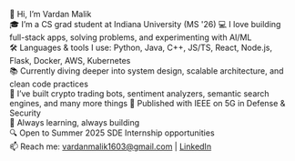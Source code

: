 👋 Hi, I’m Vardan Malik  
🎓 I’m a CS grad student at Indiana University (MS '26) 
💻 I love building full-stack apps, solving problems, and experimenting with AI/ML  
🛠️ Languages & tools I use: Python, Java, C++, JS/TS, React, Node.js, Flask, Docker, AWS, Kubernetes  
📚 Currently diving deeper into system design, scalable architecture, and clean code practices  
🚀 I’ve built crypto trading bots, sentiment analyzers, semantic search engines, and many more things
📄 Published with IEEE on 5G in Defense & Security  
🌱 Always learning, always building  
🔍 Open to Summer 2025 SDE Internship opportunities  
📫 Reach me: vardanmalik1603@gmail.com | [LinkedIn](https://www.linkedin.com/in/vardan-malik/)  
